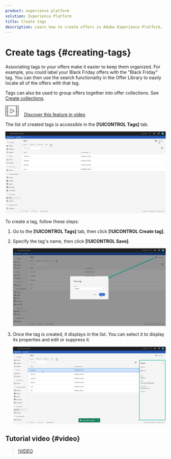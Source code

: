 ```yaml
---
product: experience platform
solution: Experience Platform
title: Create tags
description: Learn how to create offers in Adobe Experience Platform.
---
```


# Create tags {#creating-tags}

Associating tags to your offers make it easier to keep them organized. For example, you could label your Black Friday offers with the "Black Friday" tag. You can then use the search functionality in the Offer Library to easily locate all of the offers with that tag.

Tags can also be used to group offers together into offer collections. See [Create collections](../../offer-library/using/creating-collections.md).

![](assets/do-not-localize/how-to-video.png) [Discover this feature in video](#video)

The list of created tags is accessible in the **[!UICONTROL Tags]** tab.

![](assets/tags_list.png)

To create a tag, follow these steps:

1. Go to the **[!UICONTROL Tags]** tab, then click **[!UICONTROL Create tag]**.

1. Specify the tag's name, then click **[!UICONTROL Save]**.

    ![](assets/tags_create.png)

1. Once the tag is created, it displays in the list. You can select it to display its properties and edit or suppress it.

    ![](assets/tags_created.png)

## Tutorial video {#video}

>[!VIDEO](https://video.tv.adobe.com/v/329374?quality=12)
